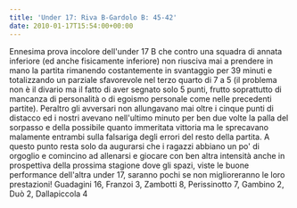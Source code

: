 ```yaml
---
title: 'Under 17: Riva B-Gardolo B: 45-42'
date: 2010-01-17T15:54:00+00:00
---
```

Ennesima prova incolore dell'under 17 B che contro una squadra di annata inferiore (ed anche fisicamente inferiore) non riusciva mai a prendere in mano la partita rimanendo costantemente in svantaggio per 39 minuti e totalizzando un parziale sfavorevole nel terzo quarto di 7 a 5 (il problema non è il divario ma il fatto di aver segnato solo 5 punti, frutto soprattutto di mancanza di personalità o di egoismo personale come nelle precedenti partite). Peraltro gli avversari non allungavano mai oltre i cinque punti di distacco ed i nostri avevano nell'ultimo minuto per ben due volte la palla del sorpasso e della possibile quanto immeritata vittoria ma le sprecavano malamente entrambi sulla falsariga degli errori del resto della partita. A questo punto resta solo da augurarsi che i ragazzi abbiano un po' di orgoglio e comincino ad allenarsi e giocare con ben altra intensità anche in prospettiva della prossima stagione dove gli spazi, viste le buone performance dell'altra under 17, saranno pochi se non miglioreranno le loro prestazioni!
Guadagini 16, Franzoi 3, Zambotti 8, Perissinotto 7, Gambino 2, Duò 2, Dallapiccola 4